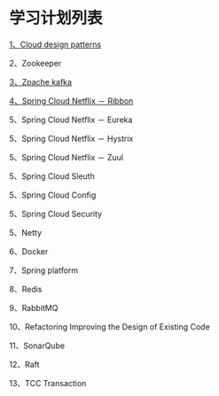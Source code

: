 # 学习计划列表

[1、Cloud design patterns](/cloud-design-patterns.md)

2、Zookeeper

[3、Zpache kafka](/apache-kafka.md)

[4、Spring Cloud Netflix － Ribbon](/spring-cloud-netflix---ribbon.md)

5、Spring Cloud Netflix － Eureka

5、Spring Cloud Netflix － Hystrix

5、Spring Cloud Netflix － Zuul

5、Spring Cloud Sleuth

5、Spring Cloud Config

5、Spring Cloud Security

5、Netty

6、Docker

7、Spring platform

8、Redis

9、RabbitMQ

10、Refactoring Improving the Design of Existing Code

11、SonarQube

12、Raft

13、TCC  Transaction

